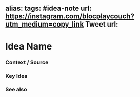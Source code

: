 alias: 
tags: #idea-note
url: https://instagram.com/blocplaycouch?utm_medium=copy_link
Tweet url: 
---
# Idea Name

### Context / Source


### Key Idea


### See also
